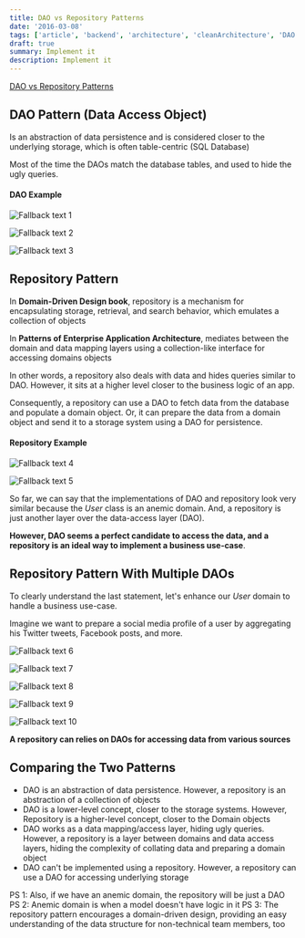 ```yaml
---
title: DAO vs Repository Patterns
date: '2016-03-08'
tags: ['article', 'backend', 'architecture', 'cleanArchitecture', 'DAO', 'repository', 'read', 'withResume']
draft: true
summary: Implement it
description: Implement it
---
```



[DAO vs Repository Patterns](https://www.baeldung.com/java-dao-vs-repository)

## DAO Pattern (Data Access Object)

Is an abstraction of data persistence and is considered closer to the underlying storage, which is often table-centric (SQL Database)

Most of the time the DAOs match the database tables, and used to hide the ugly queries.

#### DAO Example

![Fallback text 1](/static/assets/pasted-image-20230101150243.png)

![Fallback text 2](/static/assets/pasted-image-20230101150256.png)

![Fallback text 3](/static/assets/pasted-image-20230101150308.png)


## Repository Pattern

In **Domain-Driven Design book**, repository is a mechanism for encapsulating storage, retrieval, and search behavior, which emulates a collection of objects

In **Patterns of Enterprise Application Architecture**, mediates between the domain and data mapping layers using a collection-like interface for accessing domains objects

In other words, a repository also deals with data and hides queries similar to DAO. However, it sits at a higher level closer to the business logic of an app.

Consequently, a repository can use a DAO to fetch data from the database and populate a domain object. Or, it can prepare the data from a domain object and send it to a storage system using a DAO for persistence.


#### Repository Example

![Fallback text 4](/static/assets/pasted-image-20230101150720.png)

![Fallback text 5](/static/assets/pasted-image-20230101150745.png)


So far, we can say that the implementations of DAO and repository look very similar because the _User_ class is an anemic domain. And, a repository is just another layer over the data-access layer (DAO).

**However, DAO seems a perfect candidate to access the data, and a repository is an ideal way to implement a business use-case**.

## Repository Pattern With Multiple DAOs

To clearly understand the last statement, let's enhance our _User_ domain to handle a business use-case.

Imagine we want to prepare a social media profile of a user by aggregating his Twitter tweets, Facebook posts, and more.

![Fallback text 6](/static/assets/pasted-image-20230101173834.png)

![Fallback text 7](/static/assets/pasted-image-20230101173856.png)

![Fallback text 8](/static/assets/pasted-image-20230101173909.png)

![Fallback text 9](/static/assets/pasted-image-20230101173947.png)

![Fallback text 10](/static/assets/pasted-image-20230101174013.png)


**A repository can relies on DAOs for accessing data from various sources**

## Comparing the Two Patterns

-   DAO is an abstraction of data persistence. However, a repository is an abstraction of a collection of objects
- DAO is a lower-level concept, closer to the storage systems. However, Repository is a higher-level concept, closer to the Domain objects
- DAO works as a data mapping/access layer, hiding ugly queries. However, a repository is a layer between domains and data access layers, hiding the complexity of collating data and preparing a domain object
- DAO can't be implemented using a repository. However, a repository can use a DAO for accessing underlying storage

PS 1: Also, if we have an anemic domain, the repository will be just a DAO
PS 2: Anemic domain is when a model doesn't have logic in it
PS 3: The repository pattern encourages a domain-driven design, providing an easy understanding of the data structure for non-technical team members, too


